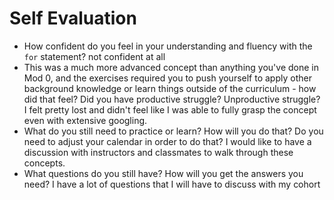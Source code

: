 # Self Evaluation

- How confident do you feel in your understanding and fluency with the `for` statement?
not confident at all
- This was a much more advanced concept than anything you've done in Mod 0, and the exercises required you to push yourself to apply other background knowledge or learn things outside of the curriculum - how did that feel? Did you have productive struggle? Unproductive struggle?
I felt pretty lost and didn't feel like I was able to fully grasp the concept even with extensive googling. 
- What do you still need to practice or learn? How will you do that? Do you need to adjust your calendar in order to do that?
I would like to have a discussion with instructors and classmates to walk through these concepts. 
- What questions do you still have? How will you get the answers you need?
I have a lot of questions that I will have to discuss with my cohort